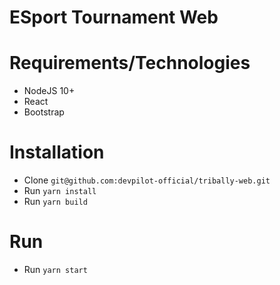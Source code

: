 # ESport Tournament Web


# Requirements/Technologies
-	NodeJS 10+
-	React
-	Bootstrap
# Installation
-  Clone `git@github.com:devpilot-official/tribally-web.git`
-  Run `yarn install`
-  Run `yarn build`


# Run
-   Run `yarn start`